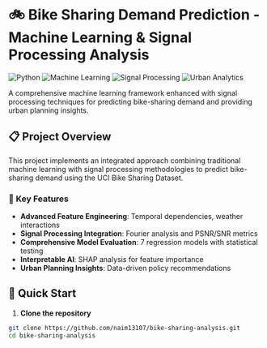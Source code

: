 # 🚲 Bike Sharing Demand Prediction - Machine Learning & Signal Processing Analysis

![Python](https://img.shields.io/badge/Python-3.8%2B-blue)
![Machine Learning](https://img.shields.io/badge/Machine-Learning-orange)
![Signal Processing](https://img.shields.io/badge/Signal-Processing-green)
![Urban Analytics](https://img.shields.io/badge/Urban-Analytics-purple)

A comprehensive machine learning framework enhanced with signal processing techniques for predicting bike-sharing demand and providing urban planning insights.

## 📋 Project Overview

This project implements an integrated approach combining traditional machine learning with signal processing methodologies to predict bike-sharing demand using the UCI Bike Sharing Dataset.

### 🎯 Key Features

- **Advanced Feature Engineering**: Temporal dependencies, weather interactions
- **Signal Processing Integration**: Fourier analysis and PSNR/SNR metrics
- **Comprehensive Model Evaluation**: 7 regression models with statistical testing
- **Interpretable AI**: SHAP analysis for feature importance
- **Urban Planning Insights**: Data-driven policy recommendations

## 🚀 Quick Start

1. **Clone the repository**
```bash
git clone https://github.com/naim13107/bike-sharing-analysis.git
cd bike-sharing-analysis
